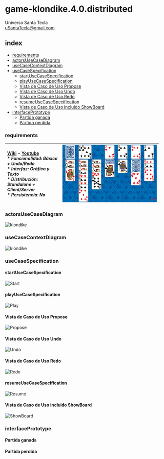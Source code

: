 # game-klondike.4.0.distributed
Universo Santa Tecla  
[uSantaTecla@gmail.com](mailto:uSantaTecla@gmail.com)  
  
## index

* [requirements](#requirements)  
* [actorsUseCaseDiagram](#actorsUseCaseDiagram) 
* [useCaseContextDiagram](#useCaseContextDiagram) 
* [useCaseSpecification](#useCaseSpecification)
   * [startUseCaseSpecification](#startUseCaseSpecification) 
   * [playUseCaseSpecification](#playUseCaseSpecification)
   * [Vista de Caso de Uso Propose](#vista-de-caso-de-uso-propose)  
   * [Vista de Caso de Uso Undo](#vista-de-caso-de-uso-undo)  
   * [Vista de Caso de Uso Redo](#vista-de-caso-de-uso-redo)  
   * [resumeUseCaseSpecification](#resumeUseCaseSpecification) 
   * [Vista de Caso de Uso incluido ShowBoard](#vista-de-caso-de-uso-incluido-showboard)  
* [interfacePrototype](#interfacePrototype)  
   * [Partida ganada](#partida-ganada)  
   * [Partida perdida](#partida-perdida)  

### requirements 

| [Wiki](https://es.wikipedia.org/wiki/Solitario_de_cartas) - [Youtube](https://www.youtube.com/watch?v=yjgQXcFVBQY)<br/> * _Funcionalidad: **Básica + Undo/Redo**_<br/>  * _Interfaz: **Gráfica y Texto**_<br/>  * _Distribución: **Standalone + Client/Server**_<br/>  * _Persistencia: **No**_<br/> | ![klondike](./docs/images/klondike.jpg) | 
| :------- | :------: |  

### actorsUseCaseDiagram

![klondike]() 

### useCaseContextDiagram
 ![klondike]()   

### useCaseSpecification
#### startUseCaseSpecification
![Start]()

#### playUseCaseSpecification
![Play]()
#### Vista de Caso de Uso Propose
![Propose]()  

#### Vista de Caso de Uso Undo
![Undo]()  

#### Vista de Caso de Uso Redo
![Redo]()  

#### resumeUseCaseSpecification
![Resume]()

#### Vista de Caso de Uso incluido ShowBoard
![ShowBoard]()

### interfacePrototype

#### Partida ganada

#### Partida perdida
